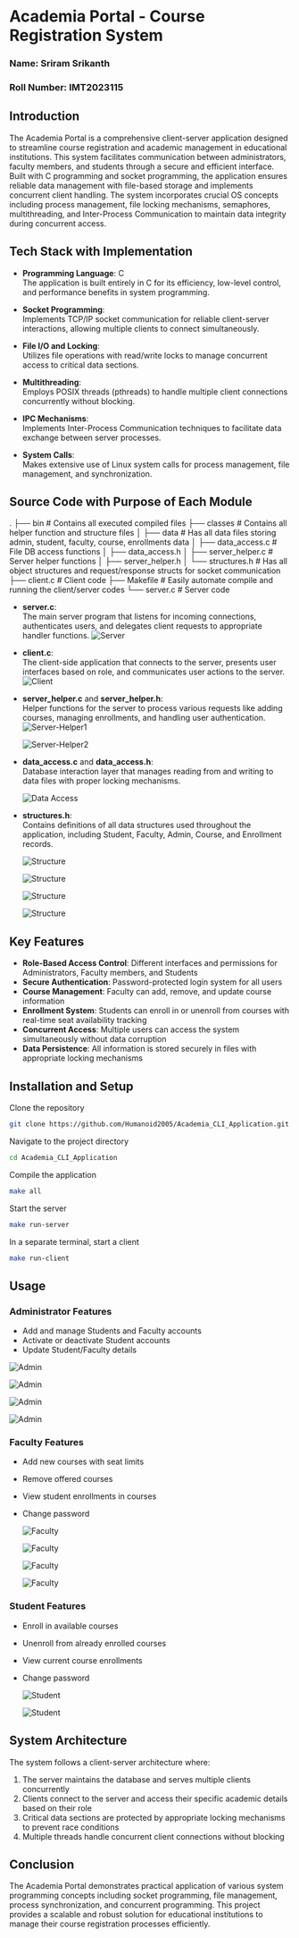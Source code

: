 # Academia Portal - Course Registration System

### Name: Sriram Srikanth
### Roll Number: IMT2023115

## Introduction
The Academia Portal is a comprehensive client-server application designed to streamline course registration and academic management in educational institutions. This system facilitates communication between administrators, faculty members, and students through a secure and efficient interface. Built with C programming and socket programming, the application ensures reliable data management with file-based storage and implements concurrent client handling. The system incorporates crucial OS concepts including process management, file locking mechanisms, semaphores, multithreading, and Inter-Process Communication to maintain data integrity during concurrent access.

## Tech Stack with Implementation
- **Programming Language**: C  
  The application is built entirely in C for its efficiency, low-level control, and performance benefits in system programming.
  
- **Socket Programming**:  
  Implements TCP/IP socket communication for reliable client-server interactions, allowing multiple clients to connect simultaneously.
  
- **File I/O and Locking**:  
  Utilizes file operations with read/write locks to manage concurrent access to critical data sections.
  
- **Multithreading**:  
  Employs POSIX threads (pthreads) to handle multiple client connections concurrently without blocking.
  
- **IPC Mechanisms**:  
  Implements Inter-Process Communication techniques to facilitate data exchange between server processes.
  
- **System Calls**:  
  Makes extensive use of Linux system calls for process management, file management, and synchronization.

## Source Code with Purpose of Each Module

.
├── bin                    # Contains all executed compiled files
├── classes                # Contains all helper function and structure files
│   ├── data               # Has all data files storing admin, student, faculty, course, enrollments data
│   ├── data_access.c      # File DB access functions
│   ├── data_access.h
│   ├── server_helper.c    # Server helper functions
│   ├── server_helper.h
│   └── structures.h       # Has all object structures and request/response structs for socket communication
├── client.c               # Client code
├── Makefile               # Easily automate compile and running the client/server codes
└── server.c               # Server code


- **server.c**:  
  The main server program that listens for incoming connections, authenticates users, and delegates client requests to appropriate handler functions.
  ![Server](./images/server.png)
  
- **client.c**:  
  The client-side application that connects to the server, presents user interfaces based on role, and communicates user actions to the server.
  ![Client](./images/client.png)
  
- **server_helper.c** and **server_helper.h**:  
  Helper functions for the server to process various requests like adding courses, managing enrollments, and handling user authentication.
  ![Server-Helper1](./images/server_helper1.png)

  ![Server-Helper2](./images/server_helper2.png)
  
- **data_access.c** and **data_access.h**:  
  Database interaction layer that manages reading from and writing to data files with proper locking mechanisms.

  ![Data Access](./images/data_access.png)
  
- **structures.h**:  
  Contains definitions of all data structures used throughout the application, including Student, Faculty, Admin, Course, and Enrollment records.

  ![Structure](./images/structures1.png)

  ![Structure](./images/structures2.png)

  ![Structure](./images/structures3.png)

  ![Structure](./images/structures4.png)

## Key Features
- **Role-Based Access Control**: Different interfaces and permissions for Administrators, Faculty members, and Students
- **Secure Authentication**: Password-protected login system for all users
- **Course Management**: Faculty can add, remove, and update course information
- **Enrollment System**: Students can enroll in or unenroll from courses with real-time seat availability tracking
- **Concurrent Access**: Multiple users can access the system simultaneously without data corruption
- **Data Persistence**: All information is stored securely in files with appropriate locking mechanisms

## Installation and Setup

Clone the repository
```bash
git clone https://github.com/Humanoid2005/Academia_CLI_Application.git
```

Navigate to the project directory
```bash
cd Academia_CLI_Application
```

Compile the application
```bash
make all
```

Start the server
```bash
make run-server
```

In a separate terminal, start a client
```bash
make run-client
```

## Usage

### Administrator Features
- Add and manage Students and Faculty accounts
- Activate or deactivate Student accounts
- Update Student/Faculty details

![Admin](./images/admin1.jpeg)

![Admin](./images/admin2.jpeg)

![Admin](./images/admin3.jpeg)

![Admin](./images/admin4.jpeg)

### Faculty Features
- Add new courses with seat limits
- Remove offered courses
- View student enrollments in courses
- Change password

  ![Faculty](./images/faculty1.jpeg)

  ![Faculty](./images/faculty2.jpeg)

  ![Faculty](./images/faculty3.jpeg)

  ![Faculty](./images/faculty4.jpeg)

### Student Features
- Enroll in available courses
- Unenroll from already enrolled courses
- View current course enrollments
- Change password

  ![Student](./images/student1.jpeg)

  ![Student](./images/student1.jpeg)

## System Architecture
The system follows a client-server architecture where:
1. The server maintains the database and serves multiple clients concurrently
2. Clients connect to the server and access their specific academic details based on their role
3. Critical data sections are protected by appropriate locking mechanisms to prevent race conditions
4. Multiple threads handle concurrent client connections without blocking

## Conclusion
The Academia Portal demonstrates practical application of various system programming concepts including socket programming, file management, process synchronization, and concurrent programming. This project provides a scalable and robust solution for educational institutions to manage their course registration processes efficiently.
